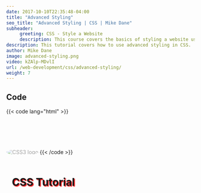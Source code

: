 ```yaml
---
date: 2017-10-10T22:35:48-04:00
title: "Advanced Styling"
seo_title: "Advanced Styling | CSS | Mike Dane"
subheader:
     greeting: CSS - Style a Website
     description: This course covers the basics of styling a website using CSS. Work your way through the videos/articles and I'll teach you everything you need to know to style a basic website!
description: This tutorial covers how to use advanced styling in CSS.
author: Mike Dane
image: advanced-styling.png
video: kZAlp-MDvlI
url: /web-development/css/advanced-styling/
weight: 7
---
```


## Code

{{< code lang="html" >}}
<h1 style="text-shadow: 2px 2px 2px red;  
           position: relative;
           top:125px;
           left:15px">
     CSS Tutorial
</h1>

<img style="opacity:0.4;
            border-radius: 50%;"
     src="logo.jpeg"
     alt="CSS3 logo"
/>
{{< /code >}}